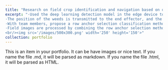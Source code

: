 ```yaml
---
title: "Research on field crop identification and navigation based on deep learning (2019.10-2022.01, main participant) "
excerpt: "·Used the deep learning detection model in the edge device to detect different types of weeds and seedlings of different leaf ages in the field.
·The position of the weeds is transmitted to the end effector, and the pesticides are sprayed on the surface of the weeds, which greatly reduces the impact on the environment and the amount of pesticides used.
·With team members, propose a row anchor selection classification method to help agricultural robots track crop rows.
·Field images are processed by combining the row anchor selection method and lightweight model GhostNet, which achieves good results in both computational speed and accuracy.
<br/><img src='/images/500x300.png' width='250' height='150'>"
collection: portfolio
---
```


This is an item in your portfolio. It can be have images or nice text. If you name the file .md, it will be parsed as markdown. If you name the file .html, it will be parsed as HTML. 
